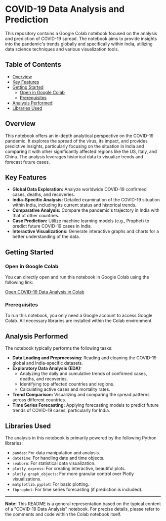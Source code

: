 # COVID-19 Data Analysis and Prediction

This repository contains a Google Colab notebook focused on the analysis and prediction of COVID-19 spread. The notebook aims to provide insights into the pandemic's trends globally and specifically within India, utilizing data science techniques and various visualization tools.

## Table of Contents

- [Overview](#overview)
- [Key Features](#key-features)
- [Getting Started](#getting-started)
  - [Open in Google Colab](#open-in-google-colab)
  - [Prerequisites](#prerequisites)
- [Analysis Performed](#analysis-performed)
- [Libraries Used](#libraries-used)

## Overview

This notebook offers an in-depth analytical perspective on the COVID-19 pandemic. It explores the spread of the virus, its impact, and provides predictive insights, particularly focusing on the situation in India and comparing it with other significantly affected regions like the US, Italy, and China. The analysis leverages historical data to visualize trends and forecast future cases.

## Key Features

* **Global Data Exploration:** Analyze worldwide COVID-19 confirmed cases, deaths, and recoveries.
* **India-Specific Analysis:** Detailed examination of the COVID-19 situation within India, including its current status and historical trends.
* **Comparative Analysis:** Compare the pandemic's trajectory in India with that of other countries.
* **Case Prediction:** Utilize machine learning models (e.g., Prophet) to predict future COVID-19 cases in India.
* **Interactive Visualizations:** Generate interactive graphs and charts for a better understanding of the data.

## Getting Started

### Open in Google Colab

You can directly open and run this notebook in Google Colab using the following link:

[Open COVID-19 Data Analysis in Colab](https://colab.research.google.com/github/RajBhadani/Project-Data_Science_and_Analytics/blob/main/COVID_19_Data_Analysis.ipynb)

### Prerequisites

To run this notebook, you only need a Google account to access Google Colab. All necessary libraries are installed within the Colab environment.

## Analysis Performed

The notebook typically performs the following tasks:

* **Data Loading and Preprocessing:** Reading and cleaning the COVID-19 global and India-specific datasets.
* **Exploratory Data Analysis (EDA):**
    * Analyzing the daily and cumulative trends of confirmed cases, deaths, and recoveries.
    * Identifying top affected countries and regions.
    * Calculating active cases and mortality rates.
* **Trend Comparison:** Visualizing and comparing the spread patterns across different countries.
* **Time Series Forecasting:** Applying forecasting models to predict future trends of COVID-19 cases, particularly for India.

## Libraries Used

The analysis in this notebook is primarily powered by the following Python libraries:

* `pandas`: For data manipulation and analysis.
* `datetime`: For handling date and time objects.
* `seaborn`: For statistical data visualization.
* `plotly.express`: For creating interactive, beautiful plots.
* `plotly.graph_objects`: For more granular control over Plotly visualizations.
* `matplotlib.pyplot`: For basic plotting.
* `fbprophet`: For time series forecasting (if prediction is included).

---

**Note:** This README is a general representation based on the typical content of a "COVID-19 Data Analysis" notebook. For precise details, please refer to the comments and code within the Colab notebook itself.
